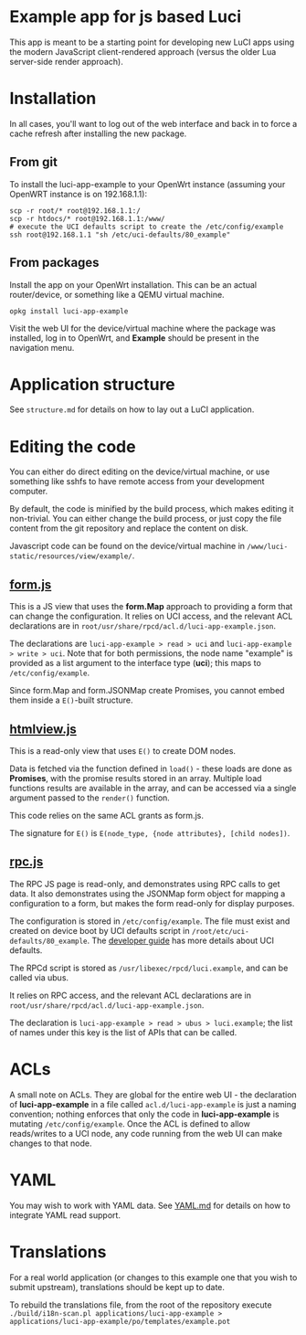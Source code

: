 # Example app for js based Luci

This app is meant to be a starting point for developing new LuCI apps using the modern JavaScript client-rendered approach (versus the older Lua server-side render approach).

# Installation

In all cases, you'll want to log out of the web interface and back in to force a cache refresh after installing the new package.

## From git

To install the luci-app-example to your OpenWrt instance (assuming your OpenWRT instance is on 192.168.1.1):

```
scp -r root/* root@192.168.1.1:/
scp -r htdocs/* root@192.168.1.1:/www/
# execute the UCI defaults script to create the /etc/config/example
ssh root@192.168.1.1 "sh /etc/uci-defaults/80_example"
```

## From packages

Install the app on your OpenWrt installation. This can be an actual router/device, or something like a QEMU virtual machine.

`opkg install luci-app-example`

Visit the web UI for the device/virtual machine where the package was installed, log in to OpenWrt, and **Example** should be present in the navigation menu.

# Application structure

See `structure.md` for details on how to lay out a LuCI application.

# Editing the code

You can either do direct editing on the device/virtual machine, or use something like sshfs to have remote access from your development computer.

By default, the code is minified by the build process, which makes editing it non-trivial. You can either change the build process, or just copy the file content from the git repository and replace the content on disk.

Javascript code can be found on the device/virtual machine in `/www/luci-static/resources/view/example/`.

## [form.js](./htdocs/luci-static/resources/view/example/form.js)

This is a JS view that uses the **form.Map** approach to providing a form that can change the configuration. It relies on UCI access, and the relevant ACL declarations are in `root/usr/share/rpcd/acl.d/luci-app-example.json`.

The declarations are `luci-app-example > read > uci` and `luci-app-example > write > uci`. Note that for both permissions, the node name "example" is provided as a list argument to the interface type (**uci**); this maps to `/etc/config/example`.

Since form.Map and form.JSONMap create Promises, you cannot embed them inside a `E()`-built structure.

## [htmlview.js](./htdocs/luci-static/resources/view/example/htmlview.js)

This is a read-only view that uses `E()` to create DOM nodes.

Data is fetched via the function defined in `load()` - these loads are done as **Promises**, with the promise results stored in an array. Multiple load functions results are available in the array, and can be accessed via a single argument passed to the `render()` function.

This code relies on the same ACL grants as form.js.

The signature for `E()` is `E(node_type, {node attributes}, [child nodes])`.

## [rpc.js](./htdocs/luci-static/resources/view/example/rpc.js)

The RPC JS page is read-only, and demonstrates using RPC calls to get data. It also demonstrates using the JSONMap form object for mapping a configuration to a form, but makes the form read-only for display purposes.

The configuration is stored in `/etc/config/example`. The file must exist and created on device boot by UCI defaults script in `/root/etc/uci-defaults/80_example`. The [developer guide](https://openwrt.org/docs/guide-developer/uci-defaults) has more details about UCI defaults.

The RPCd script is stored as `/usr/libexec/rpcd/luci.example`, and can be called via ubus.

It relies on RPC access, and the relevant ACL declarations are in `root/usr/share/rpcd/acl.d/luci-app-example.json`.

The declaration is `luci-app-example > read > ubus > luci.example`; the list of names under this key is the list of APIs that can be called.

# ACLs

A small note on ACLs. They are global for the entire web UI - the declaration of **luci-app-example** in a file called `acl.d/luci-app-example` is just a naming convention; nothing enforces that only the code in **luci-app-example** is mutating `/etc/config/example`. Once the ACL is defined to allow reads/writes to a UCI node, any code running from the web UI can make changes to that node.

# YAML

You may wish to work with YAML data. See [YAML.md](YAML.md) for details on how to integrate YAML read support.

# Translations

For a real world application (or changes to this example one that you wish to submit upstream), translations should be kept up to date.

To rebuild the translations file, from the root of the repository execute `./build/i18n-scan.pl applications/luci-app-example > applications/luci-app-example/po/templates/example.pot`
